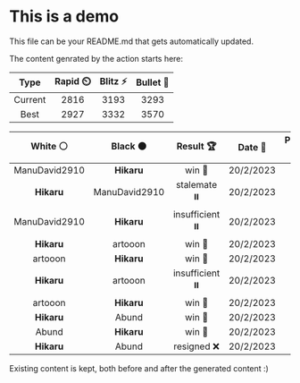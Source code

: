 # This is a demo

This file can be your README.md that gets automatically updated.

The content genrated by the action starts here:

<!--START_SECTION:chessStats-->
<!-- Automatically generated with https://github.com/Balastrong/chess-stats-action -->

| Type | Rapid ⏲️ | Blitz ⚡ | Bullet 🔫 |
|:---:|:---:|:---:|:---:|
| Current | 2816 | 3193 | 3293 |
| Best | 2927 | 3332 | 3570 |

| White ⚪ | Black ⚫ | Result 🏆 | Date 📅 | Position 🗺️ | Type 🕕 |
|:---:|:---:|:---:|:---:|:---:|:---:|
| ManuDavid2910 | **Hikaru** | win 🥇 | 20/2/2023 | <a href="http://www.ee.unb.ca/cgi-bin/tervo/fen.pl?select=3r2k1/1br3pp/pp2pp2/3n4/8/3NN2P/PP3PP1/3RR1K1 b - -">Link</a> | Blitz |
| **Hikaru** | ManuDavid2910 | stalemate ⏸️ | 20/2/2023 | <a href="http://www.ee.unb.ca/cgi-bin/tervo/fen.pl?select=8/8/8/8/1n2b3/1k6/8/K7 w - -">Link</a> | Blitz |
| ManuDavid2910 | **Hikaru** | insufficient ⏸️ | 20/2/2023 | <a href="http://www.ee.unb.ca/cgi-bin/tervo/fen.pl?select=8/8/7k/6n1/7K/8/8/8 w - -">Link</a> | Blitz |
| **Hikaru** | artooon | win 🥇 | 20/2/2023 | <a href="http://www.ee.unb.ca/cgi-bin/tervo/fen.pl?select=3Qr3/2P4k/p7/8/8/7P/6K1/8 b - -">Link</a> | Blitz |
| artooon | **Hikaru** | win 🥇 | 20/2/2023 | <a href="http://www.ee.unb.ca/cgi-bin/tervo/fen.pl?select=8/7p/6p1/2N2p2/8/k4P1P/p5n1/2K5 w - -">Link</a> | Blitz |
| **Hikaru** | artooon | insufficient ⏸️ | 20/2/2023 | <a href="http://www.ee.unb.ca/cgi-bin/tervo/fen.pl?select=8/2K5/1N2k3/8/8/8/8/8 b - -">Link</a> | Blitz |
| artooon | **Hikaru** | win 🥇 | 20/2/2023 | <a href="http://www.ee.unb.ca/cgi-bin/tervo/fen.pl?select=8/8/8/3K4/8/1p1q4/8/2k5 w - -">Link</a> | Blitz |
| **Hikaru** | Abund | win 🥇 | 20/2/2023 | <a href="http://www.ee.unb.ca/cgi-bin/tervo/fen.pl?select=r2r4/ppQbqp2/6kp/4P1p1/4P3/1P4B1/1PP2RPP/R5K1 b - -">Link</a> | Blitz |
| Abund | **Hikaru** | win 🥇 | 20/2/2023 | <a href="http://www.ee.unb.ca/cgi-bin/tervo/fen.pl?select=5k2/2N2pbp/3P4/6p1/b7/5PBP/p2K2P1/8 w - -">Link</a> | Blitz |
| **Hikaru** | Abund | resigned ❌ | 20/2/2023 | <a href="http://www.ee.unb.ca/cgi-bin/tervo/fen.pl?select=5rk1/1p3p1p/p7/3b1qN1/P1pB3P/bP6/2P1rPP1/R2R2K1 b - -">Link</a> | Blitz |

<!--END_SECTION:chessStats-->

Existing content is kept, both before and after the generated content :)
